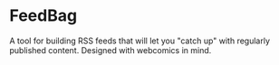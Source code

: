FeedBag
=======

A tool for building RSS feeds that will let you "catch up" with regularly published content. Designed with webcomics in mind.